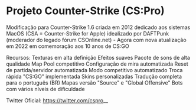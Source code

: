 # Projeto Counter-Strike (CS:Pro)
Modificação para Counter-Strike 1.6 criada em 2012 dedicado aos sistemas MacOS (CSA = Counter-Strike for Apple) idealizado por DAFTPunk (moderador do legado fórum CSOnline.net) - Agora com nova atualização em 2022 em comemoração aos 10 anos de CS:GO

Recursos:
Texturas em alta definição
Efeitos suaves
Pacote de sons de alta qualidade
Map Pool competitivo
Configuração de mira automatizada
Reset de partida/servidor automatizada
Modo competitivo automatizado
Troca rápida "CS:GO" implementada
Skins personalizadas
Tradução completa para o português (BR)
Mapas versão "Source" e "Global Offensive"
Bots com vários níveis de dificuldade

Twitter Oficial: https://twitter.com/cspro__
